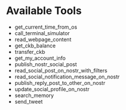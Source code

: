 # Available Tools

- get_current_time_from_os
- call_terminal_simulator
- read_webpage_content
- get_ckb_balance
- transfer_ckb
- get_my_account_info
- publish_nostr_social_post
- read_social_post_on_nostr_with_filters
- read_social_notification_message_on_nostr
- publish_reply_post_to_other_on_nostr
- update_social_profile_on_nostr
- search_memory
- send_tweet
